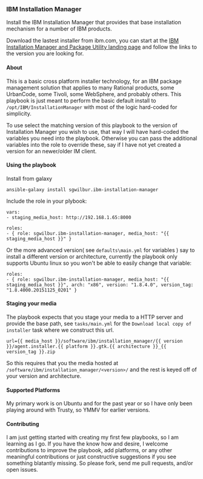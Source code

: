 ### IBM Installation Manager

Install the IBM Installation Manager that provides that base installation mechanism for a number of IBM products.

Download the lastest installer from ibm.com, you can start at the [IBM Installation Manager and Package Utility landing page](http://www-01.ibm.com/support/docview.wss?uid=swg27025142) and follow the links to the version you are looking for.

#### About

This is a basic cross platform installer technology, for an IBM package management solution that applies to many Rational products, some UrbanCode, some Tivoli, some WebSphere, and probably others. This playbook is just meant to perform the basic default install to `/opt/IBM/InstallationManager` with most of the logic hard-coded for simplicity.

To use select the matching version of this playbook to the version of Installation Manager you wish to use, that way I will have hard-coded the variables you need into the playbook. Otherwise you can pass the additional variables into the role to override these, say if I have not yet created a version for an newer/older IM client.

#### Using the playbook

Install from galaxy

    ansible-galaxy install sgwilbur.ibm-installation-manager

Include the role in your plybook:

    vars:
    - staging_media_host: http://192.168.1.65:8000

    roles:
    - { role: sgwilbur.ibm-installation-manager, media_host: "{{ staging_media_host }}" }

Or the more advanced version( see `defaults\main.yml` for variables ) say to install a different version or architecture, currently the playbook only supports Ubuntu linux so you won't be able to easily change that variable:

    roles:
    - { role: sgwilbur.ibm-installation-manager, media_host: "{{ staging_media_host }}", arch: "x86", version: "1.8.4.0", version_tag: "1.8.4000.20151125_0201" }

#### Staging your media

 The playbook expects that you stage your media to a HTTP server and provide the base path, see `tasks/main.yml` for the `Download local copy of installer` task where we construct this url.

    url={{ media_host }}/software/ibm/installation_manager/{{ version }}/agent.installer.{{ platform }}.gtk.{{ architecture }}_{{ version_tag }}.zip

So this requires that you the media hosted at `/software/ibm/installation_manager/<version>/` and the rest is keyed off of your version and architecture.

#### Supported Platforms

My primary work is on Ubuntu and for the past year or so I have only been playing around with Trusty, so YMMV for earlier versions.

#### Contributing

I am just getting started with creating my first few playbooks, so I am learning as I go. If you have the know how and desire, I welcome contributions to improve the playbook, add platforms, or any other meaningful contributions or just constructive suggestions if you see something blatantly missing. So please fork, send me pull requests, and/or open issues.
